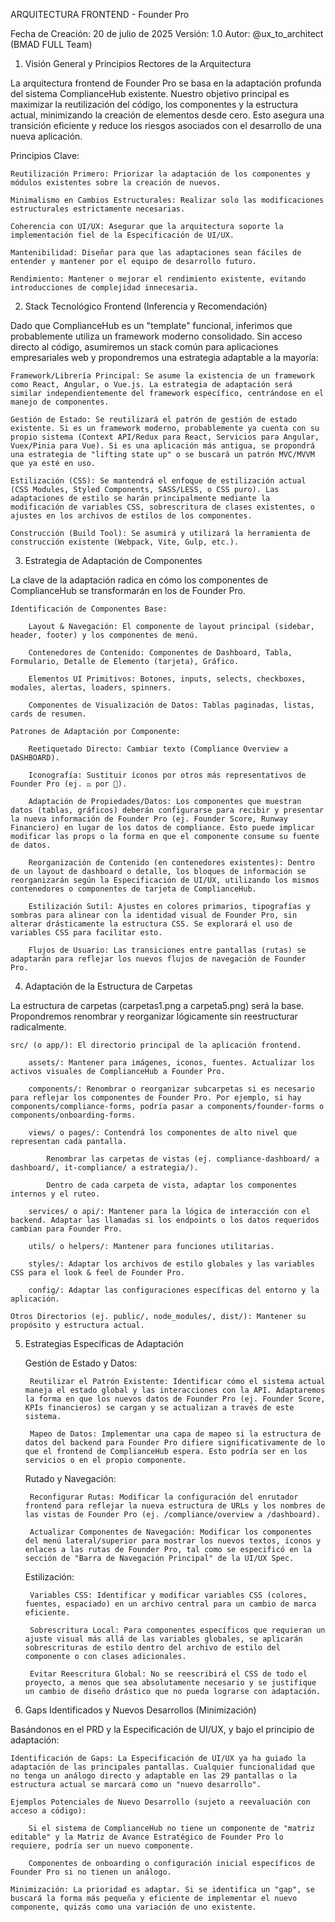 ARQUITECTURA FRONTEND - Founder Pro

Fecha de Creación: 20 de julio de 2025
Versión: 1.0
Autor: @ux_to_architect (BMAD FULL Team)

1. Visión General y Principios Rectores de la Arquitectura

La arquitectura frontend de Founder Pro se basa en la adaptación profunda del sistema ComplianceHub existente. Nuestro objetivo principal es maximizar la reutilización del código, los componentes y la estructura actual, minimizando la creación de elementos desde cero. Esto asegura una transición eficiente y reduce los riesgos asociados con el desarrollo de una nueva aplicación.

Principios Clave:

    Reutilización Primero: Priorizar la adaptación de los componentes y módulos existentes sobre la creación de nuevos.

    Minimalismo en Cambios Estructurales: Realizar solo las modificaciones estructurales estrictamente necesarias.

    Coherencia con UI/UX: Asegurar que la arquitectura soporte la implementación fiel de la Especificación de UI/UX.

    Mantenibilidad: Diseñar para que las adaptaciones sean fáciles de entender y mantener por el equipo de desarrollo futuro.

    Rendimiento: Mantener o mejorar el rendimiento existente, evitando introducciones de complejidad innecesaria.

2. Stack Tecnológico Frontend (Inferencia y Recomendación)

Dado que ComplianceHub es un "template" funcional, inferimos que probablemente utiliza un framework moderno consolidado. Sin acceso directo al código, asumiremos un stack común para aplicaciones empresariales web y propondremos una estrategia adaptable a la mayoría:

    Framework/Librería Principal: Se asume la existencia de un framework como React, Angular, o Vue.js. La estrategia de adaptación será similar independientemente del framework específico, centrándose en el manejo de componentes.

    Gestión de Estado: Se reutilizará el patrón de gestión de estado existente. Si es un framework moderno, probablemente ya cuenta con su propio sistema (Context API/Redux para React, Servicios para Angular, Vuex/Pinia para Vue). Si es una aplicación más antigua, se propondrá una estrategia de "lifting state up" o se buscará un patrón MVC/MVVM que ya esté en uso.

    Estilización (CSS): Se mantendrá el enfoque de estilización actual (CSS Modules, Styled Components, SASS/LESS, o CSS puro). Las adaptaciones de estilo se harán principalmente mediante la modificación de variables CSS, sobrescritura de clases existentes, o ajustes en los archivos de estilos de los componentes.

    Construcción (Build Tool): Se asumirá y utilizará la herramienta de construcción existente (Webpack, Vite, Gulp, etc.).

3. Estrategia de Adaptación de Componentes

La clave de la adaptación radica en cómo los componentes de ComplianceHub se transformarán en los de Founder Pro.

    Identificación de Componentes Base:

        Layout & Navegación: El componente de layout principal (sidebar, header, footer) y los componentes de menú.

        Contenedores de Contenido: Componentes de Dashboard, Tabla, Formulario, Detalle de Elemento (tarjeta), Gráfico.

        Elementos UI Primitivos: Botones, inputs, selects, checkboxes, modales, alertas, loaders, spinners.

        Componentes de Visualización de Datos: Tablas paginadas, listas, cards de resumen.

    Patrones de Adaptación por Componente:

        Reetiquetado Directo: Cambiar texto (Compliance Overview a DASHBOARD).

        Iconografía: Sustituir íconos por otros más representativos de Founder Pro (ej. ⚖️ por 🚀).

        Adaptación de Propiedades/Datos: Los componentes que muestran datos (tablas, gráficos) deberán configurarse para recibir y presentar la nueva información de Founder Pro (ej. Founder Score, Runway Financiero) en lugar de los datos de compliance. Esto puede implicar modificar las props o la forma en que el componente consume su fuente de datos.

        Reorganización de Contenido (en contenedores existentes): Dentro de un layout de dashboard o detalle, los bloques de información se reorganizarán según la Especificación de UI/UX, utilizando los mismos contenedores o componentes de tarjeta de ComplianceHub.

        Estilización Sutil: Ajustes en colores primarios, tipografías y sombras para alinear con la identidad visual de Founder Pro, sin alterar drásticamente la estructura CSS. Se explorará el uso de variables CSS para facilitar esto.

        Flujos de Usuario: Las transiciones entre pantallas (rutas) se adaptarán para reflejar los nuevos flujos de navegación de Founder Pro.

4. Adaptación de la Estructura de Carpetas

La estructura de carpetas (carpetas1.png a carpeta5.png) será la base. Propondremos renombrar y reorganizar lógicamente sin reestructurar radicalmente.

    src/ (o app/): El directorio principal de la aplicación frontend.

        assets/: Mantener para imágenes, iconos, fuentes. Actualizar los activos visuales de ComplianceHub a Founder Pro.

        components/: Renombrar o reorganizar subcarpetas si es necesario para reflejar los componentes de Founder Pro. Por ejemplo, si hay components/compliance-forms, podría pasar a components/founder-forms o components/onboarding-forms.

        views/ o pages/: Contendrá los componentes de alto nivel que representan cada pantalla.

            Renombrar las carpetas de vistas (ej. compliance-dashboard/ a dashboard/, it-compliance/ a estrategia/).

            Dentro de cada carpeta de vista, adaptar los componentes internos y el ruteo.

        services/ o api/: Mantener para la lógica de interacción con el backend. Adaptar las llamadas si los endpoints o los datos requeridos cambian para Founder Pro.

        utils/ o helpers/: Mantener para funciones utilitarias.

        styles/: Adaptar los archivos de estilo globales y las variables CSS para el look & feel de Founder Pro.

        config/: Adaptar las configuraciones específicas del entorno y la aplicación.

    Otros Directorios (ej. public/, node_modules/, dist/): Mantener su propósito y estructura actual.

5. Estrategias Específicas de Adaptación

    Gestión de Estado y Datos:

        Reutilizar el Patrón Existente: Identificar cómo el sistema actual maneja el estado global y las interacciones con la API. Adaptaremos la forma en que los nuevos datos de Founder Pro (ej. Founder Score, KPIs financieros) se cargan y se actualizan a través de este sistema.

        Mapeo de Datos: Implementar una capa de mapeo si la estructura de datos del backend para Founder Pro difiere significativamente de lo que el frontend de ComplianceHub espera. Esto podría ser en los servicios o en el propio componente.

    Rutado y Navegación:

        Reconfigurar Rutas: Modificar la configuración del enrutador frontend para reflejar la nueva estructura de URLs y los nombres de las vistas de Founder Pro (ej. /compliance/overview a /dashboard).

        Actualizar Componentes de Navegación: Modificar los componentes del menú lateral/superior para mostrar los nuevos textos, íconos y enlaces a las rutas de Founder Pro, tal como se especificó en la sección de "Barra de Navegación Principal" de la UI/UX Spec.

    Estilización:

        Variables CSS: Identificar y modificar variables CSS (colores, fuentes, espaciado) en un archivo central para un cambio de marca eficiente.

        Sobrescritura Local: Para componentes específicos que requieran un ajuste visual más allá de las variables globales, se aplicarán sobrescrituras de estilo dentro del archivo de estilo del componente o con clases adicionales.

        Evitar Reescritura Global: No se reescribirá el CSS de todo el proyecto, a menos que sea absolutamente necesario y se justifique un cambio de diseño drástico que no pueda lograrse con adaptación.

6. Gaps Identificados y Nuevos Desarrollos (Minimización)

Basándonos en el PRD y la Especificación de UI/UX, y bajo el principio de adaptación:

    Identificación de Gaps: La Especificación de UI/UX ya ha guiado la adaptación de las principales pantallas. Cualquier funcionalidad que no tenga un análogo directo y adaptable en las 29 pantallas o la estructura actual se marcará como un "nuevo desarrollo".

    Ejemplos Potenciales de Nuevo Desarrollo (sujeto a reevaluación con acceso a código):

        Si el sistema de ComplianceHub no tiene un componente de "matriz editable" y la Matriz de Avance Estratégico de Founder Pro lo requiere, podría ser un nuevo componente.

        Componentes de onboarding o configuración inicial específicos de Founder Pro si no tienen un análogo.

    Minimización: La prioridad es adaptar. Si se identifica un "gap", se buscará la forma más pequeña y eficiente de implementar el nuevo componente, quizás como una variación de uno existente.
